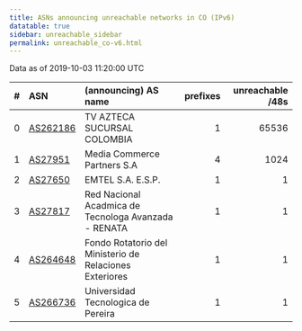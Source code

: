 ```yaml
---
title: ASNs announcing unreachable networks in CO (IPv6)
datatable: true
sidebar: unreachable_sidebar
permalink: unreachable_co-v6.html
---
```


Data as of 2019-10-03 11:20:00 UTC


<div class="datatable-begin"></div>

|   # | ASN                                      | (announcing) AS name                                    |   prefixes |   unreachable /48s |
|----:|:-----------------------------------------|:--------------------------------------------------------|-----------:|-------------------:|
|   0 | [AS262186](unreachable_AS262186-v6.html) | TV AZTECA SUCURSAL COLOMBIA                             |          1 |              65536 |
|   1 | [AS27951](unreachable_AS27951-v6.html)   | Media Commerce Partners S.A                             |          4 |               1024 |
|   2 | [AS27650](unreachable_AS27650-v6.html)   | EMTEL S.A. E.S.P.                                       |          1 |                  1 |
|   3 | [AS27817](unreachable_AS27817-v6.html)   | Red Nacional Acadmica de Tecnologa Avanzada - RENATA    |          1 |                  1 |
|   4 | [AS264648](unreachable_AS264648-v6.html) | Fondo Rotatorio del Ministerio de Relaciones Exteriores |          1 |                  1 |
|   5 | [AS266736](unreachable_AS266736-v6.html) | Universidad Tecnologica de Pereira                      |          1 |                  1 |

<div class="datatable-end"></div>